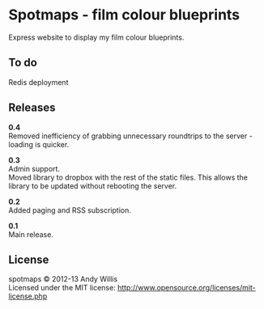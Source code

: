 # Spotmaps - film colour blueprints

Express website to display my film colour blueprints.

## To do

Redis deployment

## Releases

**0.4**  
Removed inefficiency of grabbing unnecessary roundtrips to the server - loading is quicker.

**0.3**  
Admin support.  
Moved library to dropbox with the rest of the static files. This allows the library to be updated without rebooting the server.

**0.2**  
Added paging and RSS subscription.

**0.1**  
Main release.

## License
spotmaps &copy; 2012-13 Andy Willis  
Licensed under the MIT license: http://www.opensource.org/licenses/mit-license.php